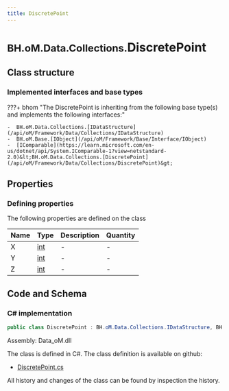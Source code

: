 ```yaml
---
title: DiscretePoint
---
```


# <small>BH.oM.Data.Collections.</small>**DiscretePoint**



## Class structure

### Implemented interfaces and base types

???+ bhom "The DiscretePoint is inheriting from the following base type(s) and implements the following interfaces:"

    -  BH.oM.Data.Collections.[IDataStructure](/api/oM/Framework/Data/Collections/IDataStructure)
    -  BH.oM.Base.[IObject](/api/oM/Framework/Base/Interface/IObject)
    -  [IComparable](https://learn.microsoft.com/en-us/dotnet/api/System.IComparable-1?view=netstandard-2.0)&lt;BH.oM.Data.Collections.[DiscretePoint](/api/oM/Framework/Data/Collections/DiscretePoint)&gt;


## Properties



### Defining properties

The following properties are defined on the class

| Name             | Type             | Description      | Quantity         |
|------------------|------------------|------------------|------------------|
| X | [int](https://learn.microsoft.com/en-us/dotnet/api/System.Int32?view=netstandard-2.0) | - | - |
| Y | [int](https://learn.microsoft.com/en-us/dotnet/api/System.Int32?view=netstandard-2.0) | - | - |
| Z | [int](https://learn.microsoft.com/en-us/dotnet/api/System.Int32?view=netstandard-2.0) | - | - |


## Code and Schema

### C# implementation

``` C# title="C#"
public class DiscretePoint : BH.oM.Data.Collections.IDataStructure, BH.oM.Base.IObject, System.IComparable<BH.oM.Data.Collections.DiscretePoint>
```

Assembly: Data_oM.dll

The class is defined in C#. The class definition is available on github:

- [DiscretePoint.cs](https://github.com/BHoM/BHoM/blob/develop/Data_oM/Collections\DiscretePoint.cs)

All history and changes of the class can be found by inspection the history.

